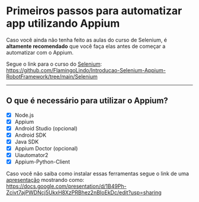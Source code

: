 # Primeiros passos para automatizar app utilizando Appium

Caso você ainda não tenha feito as aulas do curso de Selenium, é **altamente recomendado** que você faça elas antes de começar a automatizar com o Appium. 

Segue o link para o curso do [Selenium](https://github.com/FlamingoLindo/Introducao-Selenium-Appium-RobotFramework/tree/main/Selenium): 
https://github.com/FlamingoLindo/Introducao-Selenium-Appium-RobotFramework/tree/main/Selenium

---

## O que é necessário para utilizar o Appium?

- [x] Node.js
- [x] Appium
- [x] Android Studio (opcional)
- [x] Android SDK
- [x] Java SDK
- [x] Appium Doctor (opcional)
- [x] Uiautomator2
- [x] Appium-Python-Client

Caso você não saiba como instalar essas ferramentas segue o link de uma [apresentação](https://docs.google.com/presentation/d/1B49Ph-Zcivt7ajPWDNcj5UkxH8XzPRBhez2nBIoEkDc/edit?usp=sharing) mostrando como:
https://docs.google.com/presentation/d/1B49Ph-Zcivt7ajPWDNcj5UkxH8XzPRBhez2nBIoEkDc/edit?usp=sharing
